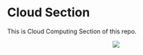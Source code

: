# Cloud Section
This is Cloud Computing Section of this repo.

<p align="center">
  <img src="https://github.com/kevinpramudya/images/18.png">
</p>
